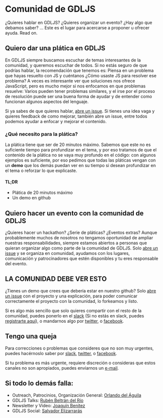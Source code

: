 # Comunidad de GDLJS

¿Quieres hablar en GDLJS? ¿Quieres organizar un evento? ¿Hay algo que
debamos saber? ... Este es el lugar para acercarse a proponer u ofrecer
ayuda. Read on.

## Quiero dar una plática en GDLJS

En GDLJS siempre buscamos escuchar de temas interesantes de la
comunidad, y queremos escuchar de todos. Si no estás seguro de que
podrías hablar, la recomendación que tenemos es: Piensa en un problema
que hayas resuelto con JS y cuéntanos ¿Cómo usaste JS para resolver ese
problema? A veces es interesante ver que soluciones nos ofrece
JavaScript, pero es mucho mejor si nos enfocamos en que problemas
resuelve: Varios pueden tener problemas similares, y el irse por el
proceso de resolución puede ser una buena forma de ayudar y de entender
como funcionan algunos aspectos del lenguaje.

Si ya sabes de que quieres hablar, [abre un issue][new-issue]. Si tienes
una idea vaga y quieres feedback de como mejorar, también abre un issue,
entre todos podemos ayudar a enfocar y mejorar el contenido.

### ¿Qué necesito para la plática?

La plática tiene que ser de 20 minutos máximo. Sabemos que este no es
suficiente tiempo para profundizar en el tema, y por eso tratamos de que
el contenido de la plática no se vaya muy profundo en el código: con
algunos ejemplos es suficiente, por eso pedimos que todas las pláticas
vengan con un **demo** que los demás puedan ver en su tiempo si desean
profundizar en el tema o reforzar lo que explicaste.

#### TL;DR

* Plática de 20 minutos máximo
* Un demo en github

## Quiero hacer un evento con la comunidad de GDLJS

¿Quieres hacer un hackathon? ¿Serie de pláticas? ¿Eventos extras?
Aunque probablemente muchos de nosotros no tengamos oportunidad de ampliar
nuestras responsabilidades, siempre estamos abiertos a personas que
quieran organizar algo como parte de la comunidad de GDLJS. Solo [abre
un issue][new-issue] y se organiza en comunidad, ayudamos con los
lugares, comunicación y patrocinadores que estén disponibles y tu
eres responsable del evento.

## LA COMUNIDAD DEBE VER ESTO

¿Tienes un demo que crees que debería estar en nuestro github? Solo
[abre un issue][new-issue] con el proyecto y una explicación, para poder
comunicar correctamente el proyecto con la comunidad, lo forkeamos y
listo.

Si es algo más sencillo que solo quieres compartir con el resto de la
comunidad, puedes ponerlo en el [slack][slack] (Si no estás en slack,
puedes [registrarte aquí][slack-invite]), o mandarnos algo por
[twitter][twitter], o [facebook][facebook].

## Tengo una queja

Para correcciones o problemas que consideres que no son muy urgentes,
puedes hacérnoslo saber por [slack][slack], [twitter][twitter], o
[facebook][facebook].

Si tu problema es más urgente, requiere discreción o consideras que
estos canales no son apropiados, puedes enviarnos un [e-mail][email].

## Si todo lo demás falla:

* Outreach, Patrocinios, Organización General: [Orlando del
  Águila][orlando]
* GDLJS Talks: [Rubén Beltrán del Río][ruben]
* Newsletter y Video: [Joaquín Benitez][joaquin]
* GDLJS Social: [Salvador Elizarrarás][salvador]

[new-issue]: https://github.com/gdljs/gdljs/issues/new
[slack]: https://gdljs.slack.com
[slack-invite]: http://slack.gdljs.com
[twitter]: https://twitter.com/gdl_js
[facebook]: https://facebook.com/gdljs
[email]: mailto:contacto@gdljs.com
[orlando]: https://twitter.com/odelaguila
[ruben]: https://twitter.com/pigeonfolk
[salvador]: https://twitter.com/SalvadorBFM
[joaquin]: https://twitter.com/escusado
